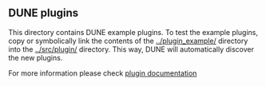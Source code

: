 ## DUNE plugins

This directory contains DUNE example plugins. To test the example plugins, copy or symbolically link the contents of the [../plugin_example/](../plugin_example) directory into the [../src/plugin/](../src/plugin/) directory. This way, DUNE will automatically discover the new plugins.

For more information please check [plugin documentation](../docs/PLUGIN.md)